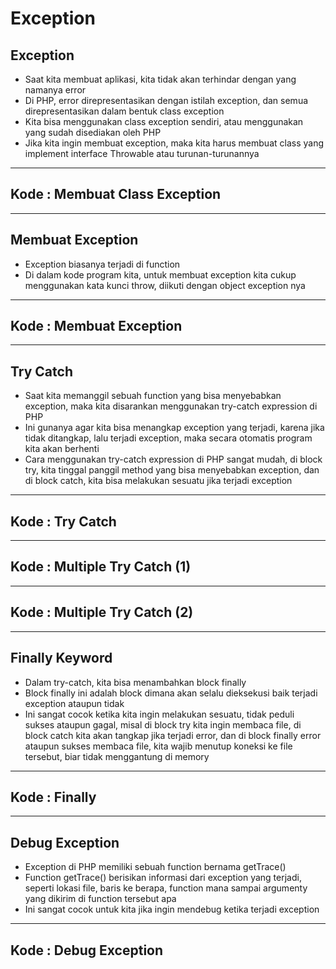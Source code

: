# Exception

## Exception

- Saat kita membuat aplikasi, kita tidak akan terhindar dengan yang namanya error
- Di PHP, error direpresentasikan dengan istilah exception, dan semua direpresentasikan dalam bentuk class exception
- Kita bisa menggunakan class exception sendiri, atau menggunakan yang sudah disediakan oleh PHP
- Jika kita ingin membuat exception, maka kita harus membuat class yang implement interface Throwable atau turunan-turunannya

---

## Kode : Membuat Class Exception

---

## Membuat Exception
- Exception biasanya terjadi di function
- Di dalam kode program kita, untuk membuat exception kita cukup menggunakan kata kunci throw, diikuti dengan object exception nya

---

## Kode : Membuat Exception

---

## Try Catch
- Saat kita memanggil sebuah function yang bisa menyebabkan exception, maka kita disarankan menggunakan try-catch expression di PHP
- Ini gunanya agar kita bisa menangkap exception yang terjadi, karena jika tidak ditangkap, lalu terjadi exception, maka secara otomatis program kita akan berhenti
- Cara menggunakan try-catch expression di PHP sangat mudah, di block try, kita tinggal panggil method yang bisa menyebabkan exception, dan di block catch, kita bisa melakukan sesuatu jika terjadi exception

---

## Kode : Try Catch

---

## Kode : Multiple Try Catch (1)

---

## Kode : Multiple Try Catch (2)

---

## Finally Keyword

- Dalam try-catch, kita bisa menambahkan block finally
- Block finally ini adalah block dimana akan selalu dieksekusi baik terjadi exception ataupun tidak
- Ini sangat cocok ketika kita ingin melakukan sesuatu, tidak peduli sukses ataupun gagal, misal di block try kita ingin membaca file, di block catch kita akan tangkap jika terjadi error, dan di block finally error ataupun sukses membaca file, kita wajib menutup koneksi ke file tersebut, biar tidak menggantung di memory

---

## Kode : Finally

---

## Debug Exception
- Exception di PHP memiliki sebuah function bernama getTrace()
- Function getTrace() berisikan informasi dari exception yang terjadi, seperti lokasi file, baris ke berapa, function mana sampai argumenty yang dikirim di function tersebut apa
- Ini sangat cocok untuk kita jika ingin mendebug ketika terjadi exception

---

## Kode : Debug Exception